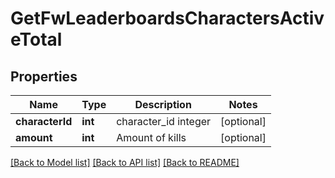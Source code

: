 # GetFwLeaderboardsCharactersActiveTotal

## Properties
Name | Type | Description | Notes
------------ | ------------- | ------------- | -------------
**characterId** | **int** | character_id integer | [optional] 
**amount** | **int** | Amount of kills | [optional] 

[[Back to Model list]](../README.md#documentation-for-models) [[Back to API list]](../README.md#documentation-for-api-endpoints) [[Back to README]](../README.md)


